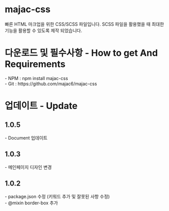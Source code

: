 # majac-css

빠른 HTML 마크업을 위한 CSS/SCSS 파일입니다.
SCSS 파일을 활용했을 때 최대한 기능을 활용할 수 있도록 제작 되었습니다.

<h1>다운로드 및 필수사항 - How to get And Requirements</h1>
<p>
  - NPM : npm install majac-css<br/>
  - Git : https://github.com/majac6/majac-css<br/>
</p>
<!-- 
<h1>사용법 - How to use</h1>
<p>
  작성 중..
  sorry, im so busy
</p> -->

<h1>업데이트 - Update</h1>

<h2>1.0.5</h2>
<p>
  - Document 업데이트
</p>

<h2>1.0.3</h2>
<p>
  - 메인페이지 디자인 변경
</p>

<h2>1.0.2</h2>
<p>
  - package.json 수정 (키워드 추가 및 잘못된 사항 수정)<br/>
  - @mixin border-box 추가<br/>
</p>